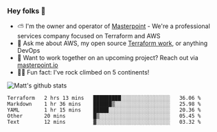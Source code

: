 

### Hey folks 👋

- ⛅️ I'm the owner and operator of [Masterpoint](https://masterpoint.io) - We're a professional services company focused on Terraform and AWS
- 💬 Ask me about AWS, my open source [Terraform work](https://github.com/masterpointio?q=terraform&type=&language=hcl), or anything DevOps
- 🔨 Want to work together on an upcoming project? Reach out via [masterpoint.io](https://masterpoint.io)
- 🧗‍♂️ Fun fact: I've rock climbed on 5 continents! 


![Matt's github stats](https://github-readme-stats.vercel.app/api?username=Gowiem&count_private=true&theme=cobalt&show_icons=true)

<!--START_SECTION:waka-->
```text
Terraform   2 hrs 13 mins   █████████░░░░░░░░░░░░░░░░   36.06 % 
Markdown    1 hr 36 mins    ██████▒░░░░░░░░░░░░░░░░░░   25.98 % 
YAML        1 hr 15 mins    █████░░░░░░░░░░░░░░░░░░░░   20.36 % 
Other       20 mins         █▒░░░░░░░░░░░░░░░░░░░░░░░   05.45 % 
Text        12 mins         ▓░░░░░░░░░░░░░░░░░░░░░░░░   03.32 % 
```
<!--END_SECTION:waka-->
